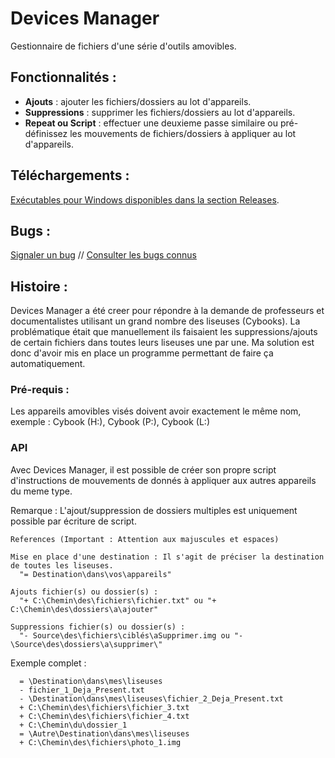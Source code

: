 Devices Manager
================
Gestionnaire de fichiers d'une série d'outils amovibles.

## Fonctionnalités :
 - **Ajouts** : ajouter les fichiers/dossiers au lot d'appareils.
 - **Suppressions** : supprimer les fichiers/dossiers au lot d'appareils.
 - **Repeat ou Script** : effectuer une deuxieme passe similaire ou pré-définissez les mouvements de fichiers/dossiers à appliquer au lot d'appareils.
 
## Téléchargements : 
[Exécutables pour Windows disponibles dans la section Releases](https://github.com/hopollo/devicesmanager/releases).

## Bugs : 
[Signaler un bug](https://github.com/hopollo/devicesmanager/issues/new) // [Consulter les bugs connus](https://github.com/hopollo/devicesmanager/issues)

## Histoire :
Devices Manager a été creer pour répondre à la demande de professeurs et documentalistes utilisant un grand nombre des liseuses (Cybooks).
La problématique était que manuellement ils faisaient les suppressions/ajouts de certain fichiers dans toutes leurs liseuses une par une.
Ma solution est donc d'avoir mis en place un programme permettant de faire ça automatiquement.

### Pré-requis :
Les appareils amovibles visés doivent avoir exactement le même nom, exemple : Cybook (H:), Cybook (P:), Cybook (L:)

### API
Avec Devices Manager, il est possible de créer son propre script d'instructions de mouvements de donnés à appliquer aux autres appareils du meme type.

Remarque : L'ajout/suppression de dossiers multiples est uniquement possible par écriture de script.
    
    References (Important : Attention aux majuscules et espaces)
    
    Mise en place d'une destination : Il s'agit de préciser la destination de toutes les liseuses.
      "= Destination\dans\vos\appareils"
    
    Ajouts fichier(s) ou dossier(s) : 
      "+ C:\Chemin\des\fichiers\fichier.txt" ou "+ C:\Chemin\des\dossiers\a\ajouter"
   
    Suppressions fichier(s) ou dossier(s) :
      "- Source\des\fichiers\ciblés\aSupprimer.img ou "- \Source\des\dossiers\a\supprimer\"

  Exemple complet :
  ```
    = \Destination\dans\mes\liseuses
    - fichier_1_Deja_Present.txt
    - \Destination\dans\mes\liseuses\fichier_2_Deja_Present.txt
    + C:\Chemin\des\fichiers\fichier_3.txt
    + C:\Chemin\des\fichiers\fichier_4.txt
    + C:\Chemin\du\dossier_1
    = \Autre\Destination\dans\mes\liseuses
    + C:\Chemin\des\fichiers\photo_1.img
  ```
